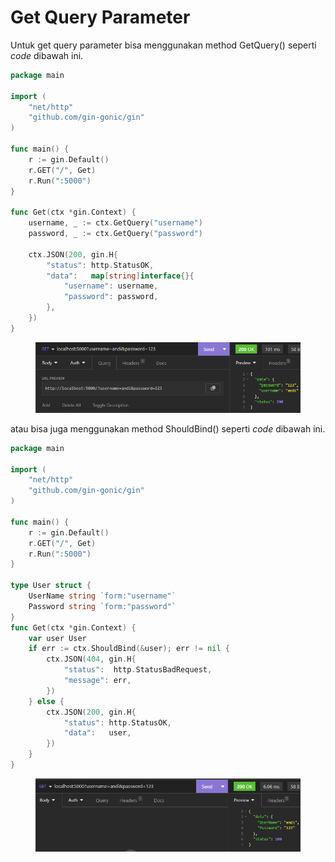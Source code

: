 # Get Query Parameter

Untuk get query parameter bisa menggunakan method GetQuery() seperti _code_ dibawah ini.

```go
package main

import (
	"net/http"
	"github.com/gin-gonic/gin"
)

func main() {
	r := gin.Default()
	r.GET("/", Get)
	r.Run(":5000")
}

func Get(ctx *gin.Context) {
	username, _ := ctx.GetQuery("username")
	password, _ := ctx.GetQuery("password")
	
	ctx.JSON(200, gin.H{
		"status": http.StatusOK,
		"data":   map[string]interface{}{
			"username": username,
			"password": password,
		},
	})
}

```

<figure><img src="../.gitbook/assets/query.png" alt=""><figcaption></figcaption></figure>

atau bisa juga menggunakan method ShouldBind() seperti _code_ dibawah ini.

```go
package main

import (
	"net/http"
	"github.com/gin-gonic/gin"
)

func main() {
	r := gin.Default()
	r.GET("/", Get)
	r.Run(":5000")
}

type User struct {
	UserName string `form:"username"`
	Password string `form:"password"`
}
func Get(ctx *gin.Context) {
	var user User
	if err := ctx.ShouldBind(&user); err != nil {
		ctx.JSON(404, gin.H{
			"status":  http.StatusBadRequest,
			"message": err,
		})
	} else {
		ctx.JSON(200, gin.H{
			"status": http.StatusOK,
			"data":   user,
		})
	}
}

```

<figure><img src="../.gitbook/assets/1 (1).png" alt=""><figcaption></figcaption></figure>

